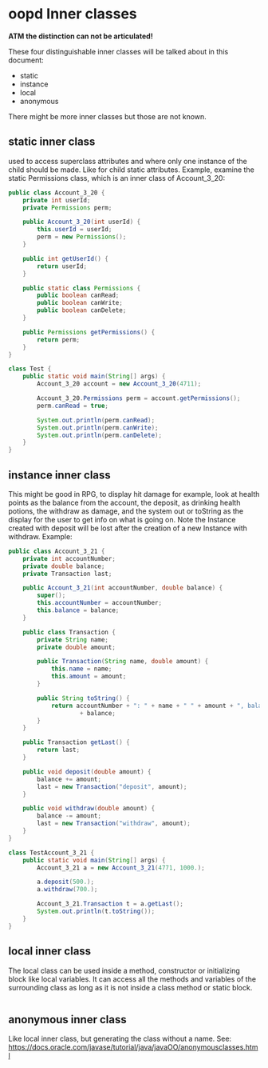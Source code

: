# oopd Inner classes

**ATM the distinction can not be articulated!**

These four distinguishable inner classes will be talked about in this document:
* static
* instance
* local
* anonymous

There might be more inner classes but those are not known.

## static inner class
used to access superclass attributes and where only one instance of the child should be made. Like for child static attributes.
Example, examine the static Permissions class, which is an inner class of Account_3_20:
``` Java
public class Account_3_20 {
	private int userId;
	private Permissions perm;

	public Account_3_20(int userId) {
		this.userId = userId;
		perm = new Permissions();
	}

	public int getUserId() {
		return userId;
	}

	public static class Permissions {
		public boolean canRead;
		public boolean canWrite;
		public boolean canDelete;
	}

	public Permissions getPermissions() {
		return perm;
	}
}

class Test {
	public static void main(String[] args) {
		Account_3_20 account = new Account_3_20(4711);

		Account_3_20.Permissions perm = account.getPermissions();
		perm.canRead = true;

		System.out.println(perm.canRead);
		System.out.println(perm.canWrite);
		System.out.println(perm.canDelete);
	}
}
```

## instance inner class
This might be good in RPG, to display hit damage for example, look at health points as the balance from the account, the deposit, as drinking health potions, the withdraw as damage, and the system out or toString as the display for the user to get info on what is going on.
Note the Instance created with deposit will be lost after the creation of a new Instance with withdraw.
Example:
``` Java
public class Account_3_21 {
	private int accountNumber;
	private double balance;
	private Transaction last;

	public Account_3_21(int accountNumber, double balance) {
		super();
		this.accountNumber = accountNumber;
		this.balance = balance;
	}

	public class Transaction {
		private String name;
		private double amount;

		public Transaction(String name, double amount) {
			this.name = name;
			this.amount = amount;
		}

		public String toString() {
			return accountNumber + ": " + name + " " + amount + ", balance "
					+ balance;
		}
	}

	public Transaction getLast() {
		return last;
	}

	public void deposit(double amount) {
		balance += amount;
		last = new Transaction("deposit", amount);
	}

	public void withdraw(double amount) {
		balance -= amount;
		last = new Transaction("withdraw", amount);
	}
}

class TestAccount_3_21 {
	public static void main(String[] args) {
		Account_3_21 a = new Account_3_21(4771, 1000.);

		a.deposit(500.);
		a.withdraw(700.);

		Account_3_21.Transaction t = a.getLast();
		System.out.println(t.toString());
	}
}
```

## local inner class
The local class can be used inside a method, constructor or initializing block like local variables.
It can access all the methods and variables of the surrounding class as long as it is not inside a class method or static block.
``` Java

```

## anonymous inner class
Like local inner class, but generating the class without a name. See: https://docs.oracle.com/javase/tutorial/java/javaOO/anonymousclasses.html
``` Java

```
